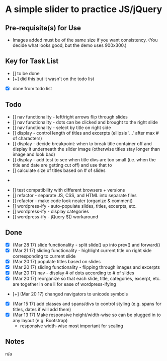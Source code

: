 # A simple slider to practice JS/jQuery

## Pre-requisite(s) for Use 
- Images added must be of the same size if you want consistency. (You decide what looks good, but the demo uses 900x300.)


## Key for Task List
- [] to be done
- [+] did this but it wasn't on the todo list
- [x] done from todo list

## Todo

- [] nav functionality - left/right arrows flip through slides
- [] nav functionality - dots can be clicked and brought to the right slide
- [] nav functionality - select by title on right side
- [] display - control length of titles and excerpts (ellipsis '...' after max # of characters)
- [] display - decide breakpoint: when to break title container off and display it underneath the slider image (otherwise titles stay longer than image and look bad)
- [] display - add test to see when title divs are too small (i.e. when the title and date are getting cut off) and use that to 
- [] calculate size of titles based on # of slides
- ~~~[] complete a mockup that looks like finished product, to make sure styles are set~~~
- [] test compatibility with different browsers + versions
- [] refactor - separate JS, CSS, and HTML into separate files
- [] refactor - make code look neater (organize & comment)
- [] wordpress-ify - auto-populate slides, titles, excerpts, etc.
- [] wordpress-ify - display categories
- [] wordpress-ify - jQuery $() workaround

## Done
- [x] (Mar 28 17) slide functionality - split slide() up into prev() and forward()
- [x] (Mar 21 17) sliding functionality - highlight current title on right side corresponding to current slide
- [x] (Mar 20 17) populate titles based on slides
- [x] (Mar 20 17) sliding functionality - flipping through images and excerpts
- [x] (Mar 20 17) nav - display # of dots according to # of slides
- [x] (Mar 20 17) reorganize so that each slide, title, categories, excerpt, etc. are together in one li for ease of wordpress-ifying
- [+] (Mar 20 17) changed navigators to unicode symbols
- [x] (Mar 15 17) add classes and spans/divs to control styling (e.g. spans for titles, dates if will add them)
- [x] (Mar 13 17) Make responsive height/width-wise so can be plugged in to any layout (e.g. Bootstrap)
	- responsive width-wise most important for scaling

## Notes

n/a